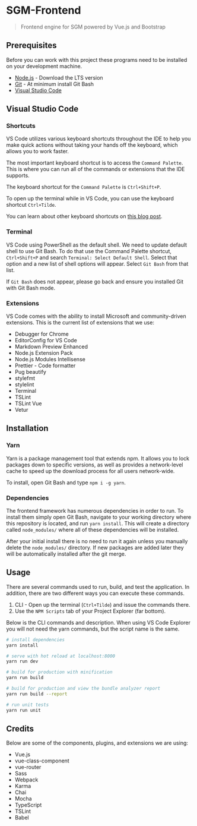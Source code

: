 # SGM-Frontend

> Frontend engine for SGM powered by Vue.js and Bootstrap

## Prerequisites
Before you can work with this project these programs need to be installed on your development machine.

- [Node.js](https://nodejs.org/en/) - Download the LTS version
- [Git](https://git-scm.com/download/win) - At minimum install Git Bash
- [Visual Studio Code](https://code.visualstudio.com/download)

## Visual Studio Code

### Shortcuts
VS Code utilizes various keyboard shortcuts throughout the IDE to help you make quick actions without taking your hands off the keyboard, which allows you to work faster.

The most important keyboard shortcut is to access the `Command Palette`.  This is where you can run all of the commands or extensions that the IDE supports.

The keyboard shortcut for the `Command Palette` is `Ctrl+Shift+P`.

To open up the terminal while in VS Code, you can use the keyboard shortcut `Ctrl+Tilde`.

You can learn about other keyboard shortcuts on [this blog post](http://donovanbrown.com/post/visual-studio-code-keyboard-shortcut-cheat-sheet).

### Terminal
VS Code using PowerShell as the default shell.  We need to update default shell to use Git Bash.  To do that use the Command Palette shortcut, `Ctrl+Shift+P` and search `Terminal: Select Default Shell`.  Select that option and a new list of shell options will appear.  Select `Git Bash` from that list.

If `Git Bash` does not appear, please go back and ensure you installed Git with Git Bash mode.

### Extensions
VS Code comes with the ability to install Microsoft and community-driven extensions.  This is the current list of extensions that we use:

- Debugger for Chrome
- EditorConfig for VS Code
- Markdown Preview Enhanced
- Node.js Extension Pack
- Node.js Modules Intellisense
- Prettier - Code formatter
- Pug beautify
- stylefmt
- stylelint
- Terminal
- TSLint
- TSLint Vue
- Vetur

## Installation

### Yarn
Yarn is a package management tool that extends npm.  It allows you to lock packages down to specific versions, as well as provides a network-level cache to speed up the download process for all users network-wide.

To install, open Git Bash and type `npm i -g yarn`.

### Dependencies
The frontend framework has numerous dependencies in order to run.  To install them simply open Git Bash, navigate to your working directory where this repository is located, and run `yarn install`.  This will create a directory called `node_modules/` where all of these dependencies will be installed.

After your initial install there is no need to run it again unless you manually delete the `node_modules/` directory.  If new packages are added later they will be automatically installed after the git merge.

## Usage
There are several commands used to run, build, and test the application.  In addition, there are two different ways you can execute these commands.

1. CLI - Open up the terminal (`Ctrl+Tilde`) and issue the commands there.
2. Use the `NPM Scripts` tab of your Project Explorer (far bottom).

Below is the CLI commands and description.  When using VS Code Explorer you will not need the yarn commands, but the script name is the same.

``` bash
# install dependencies
yarn install

# serve with hot reload at localhost:8000
yarn run dev

# build for production with minification
yarn run build

# build for production and view the bundle analyzer report
yarn run build --report

# run unit tests
yarn run unit
```

## Credits
Below are some of the components, plugins, and extensions we are using:

- Vue.js
- vue-class-component
- vue-router
- Sass
- Webpack
- Karma
- Chai
- Mocha
- TypeScript
- TSLint
- Babel
